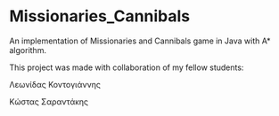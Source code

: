 # Missionaries_Cannibals


An implementation of Missionaries and Cannibals game in Java with A* algorithm.


This project was made with collaboration of my fellow students:

Λεωνίδας Κοντογιάννης

Κώστας Σαραντάκης
